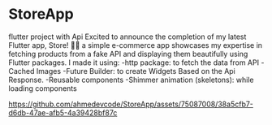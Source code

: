 # StoreApp
flutter project with Api
Excited to announce the completion of my latest Flutter app, Store! 🎉✨
a simple e-commerce app showcases my expertise in fetching products from a fake API and displaying them beautifully using Flutter packages.
I made it using:
-http package: to fetch the data from API
-Cached Images
-Future Builder: to create Widgets Based on the Api Response.
-Reusable components
-Shimmer animation (skeletons): while loading components


https://github.com/ahmedevcode/StoreApp/assets/75087008/38a5cfb7-d6db-47ae-afb5-4a39428bf87c


